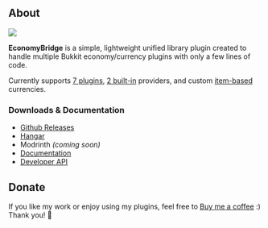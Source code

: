 ## About
![](https://repo.nightexpressdev.com/api/badge/latest/releases/su/nightexpress/economybridge/economy-bridge?color=40c14a&name=EconomyBridge&prefix=v)

**EconomyBridge** is a simple, lightweight unified library plugin created to handle multiple Bukkit economy/currency plugins with only a few lines of code.

Currently supports [7 plugins](https://nightexpressdev.com/economy-bridge/currencies/), [2 built-in](https://nightexpressdev.com/economy-bridge/currencies/) providers, and custom [item-based](https://nightexpressdev.com/economy-bridge/configuration/items/) currencies.

### Downloads & Documentation
- [Github Releases](https://github.com/nulli0n/economy-bridge/releases)
- [Hangar](https://hangar.papermc.io/NightExpress/EconomyBridge)
- Modrinth *(coming soon)*
- [Documentation](https://nightexpressdev.com/economy-bridge/)
- [Developer API](https://nightexpressdev.com/economy-bridge/developer-api/)

## Donate
If you like my work or enjoy using my plugins, feel free to [Buy me a coffee](https://ko-fi.com/nightexpress) :) Thank you! 🧡
